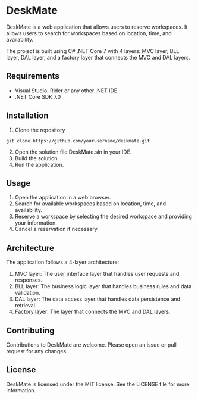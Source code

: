 # DeskMate
DeskMate is a web application that allows users to reserve workspaces. It allows users to search for workspaces based on location, time, and availability.

The project is built using C# .NET Core 7 with 4 layers: MVC layer, BLL layer, DAL layer, and a factory layer that connects the MVC and DAL layers.

## Requirements
- Visual Studio, Rider or any other .NET IDE
- .NET Core SDK 7.0
## Installation
1. Clone the repository
```
git clone https://github.com/yourusername/deskmate.git
```
2. Open the solution file DeskMate.sln in your IDE.
3. Build the solution.
4. Run the application.

## Usage
1. Open the application in a web browser.
2. Search for available workspaces based on location, time, and availability.
3. Reserve a workspace by selecting the desired workspace and providing your information.
4. Cancel a reservation if necessary.

## Architecture
The application follows a 4-layer architecture:

1. MVC layer: The user interface layer that handles user requests and responses.
2. BLL layer: The business logic layer that handles business rules and data validation.
3. DAL layer: The data access layer that handles data persistence and retrieval.
4. Factory layer: The layer that connects the MVC and DAL layers.

## Contributing
Contributions to DeskMate are welcome. Please open an issue or pull request for any changes.

## License
DeskMate is licensed under the MIT license. See the LICENSE file for more information.
